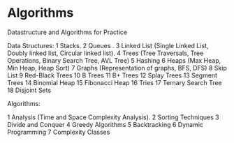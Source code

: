 # Algorithms
Datastructure and Algorithms for Practice 

Data Structures:
1 Stacks.
2 Queues .
3 Linked List (Single Linked List, Doubly linked list, Circular linked list).
4 Trees (Tree Traversals, Tree Operations, Binary Search Tree, AVL Tree)
5 Hashing
6 Heaps (Max Heap, Min Heap, Heap Sort)
7 Graphs (Representation of graphs, BFS, DFS)
8 Skip List
9 Red-Black Trees
10 B Trees
11 B+ Trees
12 Splay Trees
13 Segment Trees
14 Binomial Heap
15 Fibonacci Heap
16 Tries
17 Ternary Search Tree
18 Disjoint Sets



Algorithms:

1 Analysis (Time and Space Complexity Analysis).
2 Sorting Techniques
3 Divide and Conquer
4 Greedy Algorithms
5 Backtracking
6 Dynamic Programming
7 Complexity Classes 
